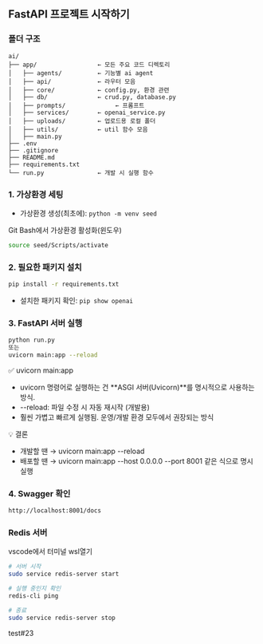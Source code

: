 ## FastAPI 프로젝트 시작하기

### 폴더 구조

```
ai/
├── app/                 ← 모든 주요 코드 디렉토리
│   ├── agents/          ← 기능별 ai agent
│   ├── api/             ← 라우터 모음
│   ├── core/            ← config.py, 환경 관련
│   ├── db/              ← crud.py, database.py
│   ├── prompts/              ← 프롬프트
│   ├── services/        ← openai_service.py
│   ├── uploads/         ← 업로드용 로컬 폴더
│   ├── utils/           ← util 함수 모음
│   ├── main.py
├── .env
├── .gitignore
├── README.md
├── requirements.txt
└── run.py               ← 개발 시 실행 함수

```

### 1. 가상환경 세팅

- 가상환경 생성(최초에): `python -m venv seed`

Git Bash에서 가상환경 활성화(윈도우)

```bash
source seed/Scripts/activate
```

### 2. 필요한 패키지 설치

```bash
pip install -r requirements.txt
```

- 설치한 패키지 확인: `pip show openai`

### 3. FastAPI 서버 실행

```bash
python run.py
또는
uvicorn main:app --reload
```

✅ uvicorn main:app

- uvicorn 명령어로 실행하는 건 **ASGI 서버(Uvicorn)**를 명시적으로 사용하는 방식.
- --reload: 파일 수정 시 자동 재시작 (개발용)
- 훨씬 가볍고 빠르게 실행됨. 운영/개발 환경 모두에서 권장되는 방식

💡 결론

- 개발할 땐 → uvicorn main:app --reload
- 배포할 땐 → uvicorn main:app --host 0.0.0.0 --port 8001 같은 식으로 명시 실행

### 4. Swagger 확인

```bash
http://localhost:8001/docs
```

### Redis 서버

vscode에서 터미널 wsl열기

```bash
# 서버 시작
sudo service redis-server start

# 실행 중인지 확인
redis-cli ping

# 종료
sudo service redis-server stop
```

test#23

